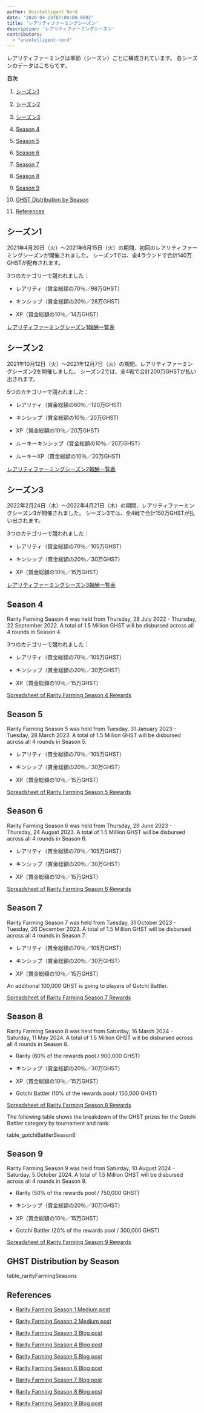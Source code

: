 ```yaml
---
author: Unintelligent Nerd
date: '2020-04-23T07:00:00.000Z'
title: 'レアリティファーミングシーズン'
description: 'レアリティファーミングシーズン'
contributors:
  - "unintelligent-nerd"
---
```


レアリティファーミングは季節（シーズン）ごとに構成されています。 各シーズンのデータはこちらです。

<div class="contentsBox">

**目次**

<ol>
<li><a href=#season-1>シーズン1</a></p>
<li><a href=#season-2>シーズン2</a></p>
<li><a href=#season-3>シーズン3</a></p>
<li><a href=#season-4>Season 4</a></p>
<li><a href=#season-5>Season 5</a></p>
<li><a href=#season-6>Season 6</a></p>
<li><a href=#season-7>Season 7</a></p>
<li><a href=#season-8>Season 8</a></p>
<li><a href=#season-9>Season 9</a></p>
<li><a href=#ghst-distribution-by-season>GHST Distribution by Season</a></p>
<li><a href=#references>References</a></p>
</ol>

</div>

## シーズン1

2021年4月20日（火）～2021年6月15日（火）の期間、初回のレアリティファーミングシーズンが開催されました。 シーズン1では、全4ラウンドで合計140万GHSTが配布されます。

3つのカテゴリーで競われました：

* レアリティ（賞金総額の70％／98万GHST）

* キンシップ（賞金総額の20％／28万GHST)

* XP（賞金総額の10％／14万GHST）

[レアリティファーミングシーズン1報酬一覧表](https://docs.google.com/spreadsheets/d/1Q8vvu38B5cgs2zor8GmkBNHOT9ZZ6i1OBe8JvNlHSFI/)

## シーズン2

2021年10月12日（火）～2021年12月7日（火）の期間、レアリティファーミングシーズン2を開催しました。 シーズン2では、全4戦で合計200万GHSTが払い出されます。

5つのカテゴリーで競われました：

* レアリティ（賞金総額の60％／120万GHST)

* キンシップ（賞金総額の10％／20万GHST)

* XP（賞金総額の10％／20万GHST)

* ルーキーキンシップ（賞金総額の10％／20万GHST）

* ルーキーXP（賞金総額の10％／20万GHST)

[レアリティファーミングシーズン2報酬一覧表](https://docs.google.com/spreadsheets/d/1H5MmCmMxTGlbae3FT-v-w7T5XH6pN7y9trAFlb4lxbQ/)

## シーズン3

2022年2月24日（木）～2022年4月21日（木）の期間、レアリティファーミングシーズン3が開催されました。 シーズン3では、全4戦で合計150万GHSTが払い出されます。

3つのカテゴリーで競われました：

* レアリティ（賞金総額の70％／105万GHST）

* キンシップ（賞金総額の20％／30万GHST）

* XP（賞金総額の10％／15万GHST）

[レアリティファーミングシーズン3報酬一覧表](https://docs.google.com/spreadsheets/d/1jH6IEJ7Xu_YvblgEPX9UpT-phLelJ5XsmknkaxQOg7A/)

## Season 4

Rarity Farming Season 4 was held from Thursday, 28 July 2022 - Thursday, 22 September 2022. A total of 1.5 Million GHST will be disbursed across all 4 rounds in Season 4.

3つのカテゴリーで競われました：

* レアリティ（賞金総額の70％／105万GHST）

* キンシップ（賞金総額の20％／30万GHST）

* XP（賞金総額の10％／15万GHST）

[Spreadsheet of Rarity Farming Season 4 Rewards](https://docs.google.com/spreadsheets/d/1VWmd-DD_L45nBOCxIhtGvnBK_JnbmUNqWFRAPl-KwjU/)

## Season 5

Rarity Farming Season 5 was held from Tuesday, 31 January 2023 - Tuesday, 28 March 2023. A total of 1.5 Million GHST will be disbursed across all 4 rounds in Season 5.

* レアリティ（賞金総額の70％／105万GHST）

* キンシップ（賞金総額の20％／30万GHST）

* XP（賞金総額の10％／15万GHST）

[Spreadsheet of Rarity Farming Season 5 Rewards](https://docs.google.com/spreadsheets/d/1_7YoQgarJWauRb1KAkU3rIi9QMCrG3Zy4VI9vv7qyCA/)

## Season 6

Rarity Farming Season 6 was held from Thursday, 29 June 2023 - Thursday, 24 August 2023. A total of 1.5 Million GHST will be disbursed across all 4 rounds in Season 6.

* レアリティ（賞金総額の70％／105万GHST）

* キンシップ（賞金総額の20％／30万GHST）

* XP（賞金総額の10％／15万GHST）

[Spreadsheet of Rarity Farming Season 6 Rewards](https://docs.google.com/spreadsheets/d/1BkAhzkgkcDNVJKQ7bDL3etpjDjB7ml8iJuMzC1A-KlU/)

## Season 7

Rarity Farming Season 7 was held from Tuesday, 31 October 2023 - Tuesday, 26 December 2023. A total of 1.5 Million GHST will be disbursed across all 4 rounds in Season 7.

* レアリティ（賞金総額の70％／105万GHST）

* キンシップ（賞金総額の20％／30万GHST）

* XP（賞金総額の10％／15万GHST）

An additional 100,000 GHST is going to players of Gotchi Battler.

[Spreadsheet of Rarity Farming Season 7 Rewards](https://docs.google.com/spreadsheets/d/1TncwLzWN2HMwEzpAHXNBvTSkWX3kBGXXzpOd2hpb8Ow/)

## Season 8

Rarity Farming Season 8 was held from Saturday, 16 March 2024 - Saturday, 11 May 2024. A total of 1.5 Million GHST will be disbursed across all 4 rounds in Season 8.

* Rarity (60% of the rewards pool / 900,000 GHST)

* キンシップ（賞金総額の20％／30万GHST）

* XP（賞金総額の10％／15万GHST）

* Gotchi Battler (10% of the rewards pool / 150,000 GHST)

[Spreadsheet of Rarity Farming Season 8 Rewards](https://docs.google.com/spreadsheets/d/1JXUbhiGBvj69cHMxkDiRcLvdeyHAZdcZVYpFmcIpPls/)

The following table shows the breakdown of the GHST prizes for the Gotchi Battler category by tournament and rank:

table_gotchiBattlerSeason8

## Season 9

Rarity Farming Season 9 was held from Saturday, 10 August 2024 - Saturday, 5 October 2024. A total of 1.5 Million GHST will be disbursed across all 4 rounds in Season 9.

* Rarity (50% of the rewards pool / 750,000 GHST)

* キンシップ（賞金総額の20％／30万GHST）

* XP（賞金総額の10％／15万GHST）

* Gotchi Battler (20% of the rewards pool / 300,000 GHST)

[Spreadsheet of Rarity Farming Season 9 Rewards](https://docs.google.com/spreadsheets/d/1z0-duUZ8GqyQySzKInDstZkdgmHskbgw3U2PyxQFhuY/)

## GHST Distribution by Season

table_rarityFarmingSeasons

## References

* [Rarity Farming Season 1 Medium post](https://aavegotchi.medium.com/aavegotchi-rarity-farming-season-1-rewards-finalized-2db81e9f66e8)

* [Rarity Farming Season 2 Medium post](https://aavegotchi.medium.com/rarity-farming-season-2-is-coming-dates-announced-7047896eb3ab)

* [Rarity Farming Season 3 Blog post](https://blog.aavegotchi.com/aavegotchi-rarity-farming-season-3-is-coming/)

* [Rarity Farming Season 4 Blog post](https://blog.aavegotchi.com/aavegotchi-rarity-farming-season-4-is-comng/)

* [Rarity Farming Season 5 Blog post](https://blog.aavegotchi.com/aavegotchi-rarity-farming-season-5-is-coming/)

* [Rarity Farming Season 6 Blog post](https://blog.aavegotchi.com/announcing-aavegotchi-rarity-farming-season-6/)

* [Rarity Farming Season 7 Blog post](https://blog.aavegotchi.com/farming-frenzy-announcing-a-new-season-of-rarity-farming/)

* [Rarity Farming Season 8 Blog post](https://blog.aavegotchi.com/rarity-farming-season-8/)

* [Rarity Farming Season 9 Blog post](https://blog.aavegotchi.com/rarity-farming-season-9/)